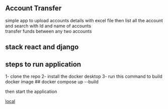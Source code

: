 ## Account Transfer 

simple app to upload accounts details with excel file 
then list all the account and search with Id and name of accounts  
transfer funds between any two accounts 

## stack react and django 

## steps to run application 

1- clone the repo 
2- install the docker desktop 
3- run this  command to build docker image ## docker compose up  --build 


then start the application  

[local](http://localhost:8088)